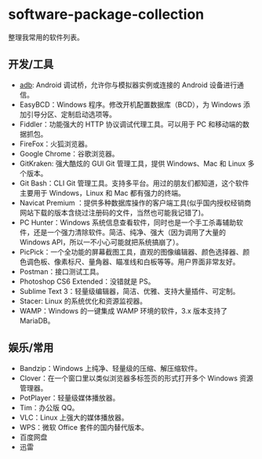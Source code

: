 # software-package-collection

整理我常用的软件列表。

## 开发/工具

* [adb](https://developer.android.com/studio/command-line/adb.html): Android 调试桥，允许你与模拟器实例或连接的 Android 设备进行通信。
* EasyBCD：Windows 程序。修改开机配置数据库（BCD），为 Windows 添加引导分区、定制启动选项等。
* Fiddler：功能强大的 HTTP 协议调试代理工具。可以用于 PC 和移动端的数据抓包。
* FireFox：火狐浏览器。
* Google Chrome：谷歌浏览器。
* GitKraken: 强大酷炫的 GUI Git 管理工具，提供 Windows、Mac 和 Linux 多个版本。
* Git Bash：CLI Git 管理工具。支持多平台。用过的朋友们都知道，这个软件主要用于 Windows，Linux 和 Mac 都有强力的终端。
* Navicat Premium ：提供多种数据库操作的客户端工具(似乎国内授权经销商网站下载的版本含绕过注册码的文件，当然也可能我记错了)。
* PC Hunter：Windows 系统信息查看软件，同时也是一个手工杀毒辅助软件，还是一个强力清除软件。简洁、纯净、强大（因为调用了大量的 Windows API，所以一不小心可能就把系统搞崩了）。
* PicPick：一个全功能的屏幕截图工具，直观的图像编辑器、颜色选择器、颜色调色板、像素标尺、量角器、瞄准线和白板等等。用户界面非常友好。
* Postman：接口测试工具。
* Photoshop CS6 Extended：没错就是 PS。
* Sublime Text 3：轻量级编辑器，简洁、优雅、支持大量插件、可定制。
* Stacer: Linux 的系统优化和资源监视器。
* WAMP：Windows 的一键集成 WAMP 环境的软件，3.x 版本支持了 MariaDB。

## 娱乐/常用

* Bandzip：Windows 上纯净、轻量级的压缩、解压缩软件。
* Clover：在一个窗口里以类似浏览器多标签页的形式打开多个 Windows 资源管理器。
* PotPlayer：轻量级媒体播放器。
* Tim：办公版 QQ。
* VLC：Linux 上强大的媒体播放器。
* WPS：微软 Office 套件的国内替代版本。
* 百度网盘
* 迅雷
